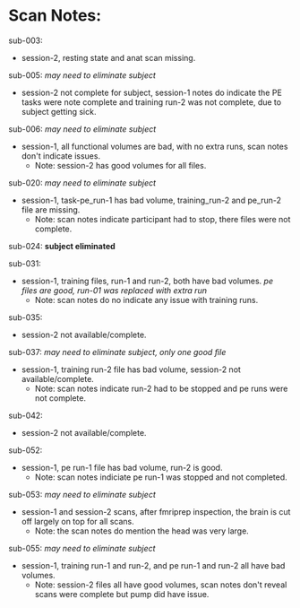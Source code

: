 # Scan Notes:  

sub-003:  
* session-2, resting state and anat scan missing.  

sub-005: *may need to eliminate subject*  
* session-2 not complete for subject, session-1 notes do indicate the PE tasks were note complete and training run-2 was not complete, due to subject getting sick.  


sub-006: *may need to eliminate subject*      
* session-1, all functional volumes are bad, with no extra runs, scan notes don't indicate issues.  
    * Note: session-2 has good volumes for all files.    

sub-020: *may need to eliminate subject*    
* session-1, task-pe_run-1 has bad volume, training_run-2 and pe_run-2 file are missing.  
    * Note: scan notes indicate participant had to stop, there files were not complete.  

sub-024: **subject eliminated**  

sub-031:  
* session-1, training files, run-1 and run-2, both have bad volumes. *pe files are good, run-01 was replaced with extra run*  
    * Note: scan notes do no indicate any issue with training runs.  

sub-035:  
* session-2 not available/complete.  


sub-037: *may need to eliminate subject, only one good file*   
* session-1, training run-2 file has bad volume, session-2 not available/complete.     
    * Note: scan notes indicate run-2 had to be stopped and pe runs were not complete.  

sub-042:  
* session-2 not available/complete.  

sub-052:  
* session-1, pe run-1 file has bad volume, run-2 is good.  
    * Note: scan notes indiciate pe run-1 was stopped and not completed.   
    
sub-053: *may need to eliminate subject*  
* session-1 and session-2 scans, after fmriprep inspection, the brain is cut off largely on top for all scans. 
    * Note: the scan notes do mention the head was very large.  
    

sub-055:  *may need to eliminate subject*     
* session-1, training run-1 and run-2, and pe run-1 and run-2 all have bad volumes.   
    * Note: session-2 files all have good volumes, scan notes don't reveal scans were complete but pump did have issue.  
